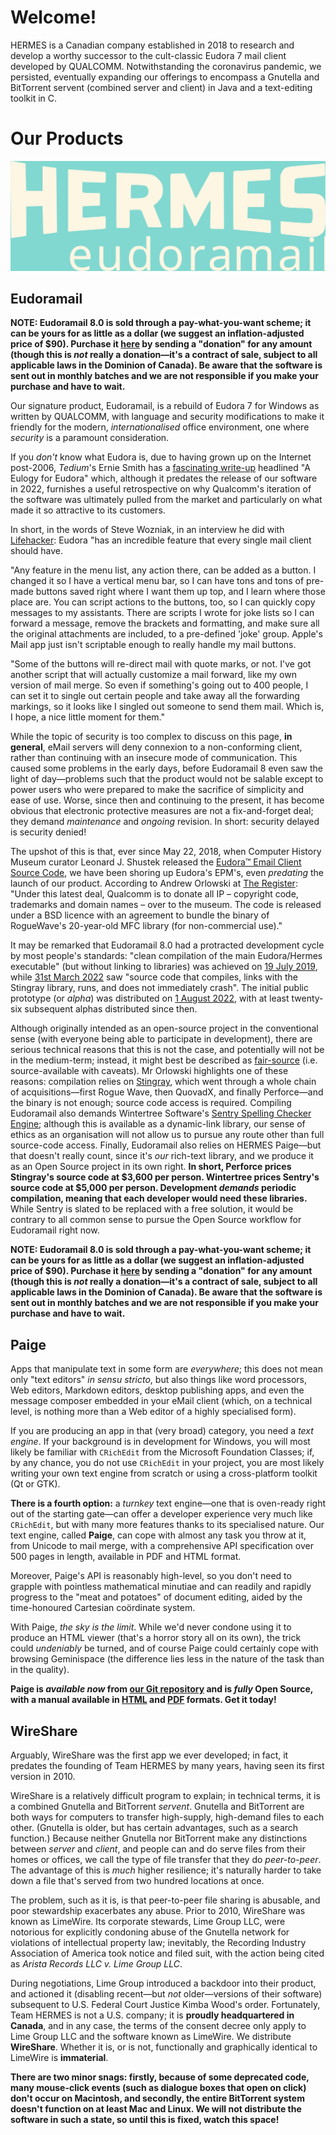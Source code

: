 # Welcome!

HERMES is a Canadian company established in 2018 to research and develop a worthy successor to the cult-classic Eudora 7 mail client developed by QUALCOMM. Notwithstanding the coronavirus pandemic, we persisted, eventually expanding our offerings to encompass a Gnutella and BitTorrent servent (combined server and client) in Java and a text-editing toolkit in C.

# Our Products

![](eudoramail-wordmark.svg)

## Eudoramail

**NOTE: Eudoramail 8.0 is sold through a pay-what-you-want scheme; it can be yours for as little as a dollar (we suggest an inflation-adjusted price of $90). Purchase it [here](https://igg.me/hermes80/) by sending a "donation" for any amount (though this is *not* really a donation—it's a contract of sale, subject to all applicable laws in the Dominion of Canada). Be aware that the software is sent out in monthly batches and we are not responsible if you make your purchase and have to wait.** 

Our signature product, Eudoramail, is a rebuild of Eudora 7 for Windows as written by QUALCOMM, with language and security modifications to make it friendly for the modern, *internationalised* office environment, one where *security* is a paramount consideration. 

If you *don't* know what Eudora is, due to having grown up on the Internet post-2006, *Tedium*'s Ernie Smith has a [fascinating write-up](https://tedium.co/2017/09/28/eudora-email-history/) headlined "A Eulogy for Eudora" which, although it predates the release of our software in 2022, furnishes a useful retrospective on why Qualcomm's iteration of the software was ultimately pulled from the market and particularly on what made it so attractive to its customers.

In short, in the words of Steve Wozniak, in an interview he did with [Lifehacker](https://lifehacker.com/how-apple-co-founder-steve-wozniak-gets-things-done-5222989): Eudora "has an incredible feature that every single mail client should have.

"Any feature in the menu list, any action there, can be added as a button. I changed it so I have a vertical menu bar, so I can have tons and tons of pre-made buttons saved right where I want them up top, and I learn where those place are. You can script actions to the buttons, too, so I can quickly copy messages to my assistants. There are scripts I wrote for joke lists so I can forward a message, remove the brackets and formatting, and make sure all the original attachments are included, to a pre-defined 'joke' group. Apple's Mail app just isn't scriptable enough to really handle my mail buttons.

"Some of the buttons will re-direct mail with quote marks, or not. I've got another script that will actually customize a mail forward, like my own version of mail merge. So even if something's going out to 400 people, I can set it to single out certain people and take away all the forwarding markings, so it looks like I singled out someone to send them mail. Which is, I hope, a nice little moment for them."

While the topic of security is too complex to discuss on this page, **in general**, eMail servers will deny connexion to a non-conforming client, rather than continuing with an insecure mode of communication. This caused some problems in the early days, before Eudoramail 8 even saw the light of day—problems such that the product would not be salable except to power users who were prepared to make the sacrifice of simplicity and ease of use. Worse, since then and continuing to the present, it has become obvious that electronic protective measures are not a fix-and-forget deal; they demand *maintenance* and *ongoing* revision. In short: security delayed is security denied!

The upshot of this is that, ever since May 22, 2018, when Computer History Museum curator Leonard J. Shustek released the [Eudora™ Email Client Source Code](https://computerhistory.org/blog/the-eudora-email-client-source-code/), we have been shoring up Eudora's EPM's, even *predating* the launch of our product. According to Andrew Orlowski at [The Register](https://www.theregister.com/2018/05/23/finally_historic_eudora_code_goes_open_source/): "Under this latest deal, Qualcomm is to donate all IP – copyright code, trademarks and domain names – over to the museum. The code is released under a BSD licence with an agreement to bundle the binary of RogueWave's 20-year-old MFC library (for non-commercial use)."

It may be remarked that Eudoramail 8.0 had a protracted development cycle by most people's standards: "clean compilation of the main Eudora/Hermes executable" (but without linking to libraries) was achieved on [19 July 2019](./primarysource1.pdf), while [31st March 2022](./primarysource2.pdf) saw "source code that compiles, links with the Stingray library, runs, and does not immediately crash". The initial public prototype (or *alpha*) was distributed on [1 August 2022](./primarysource3.pdf), with at least twenty-six subsequent alphas distributed since then.

Although originally intended as an open-source project in the conventional sense (with everyone being able to participate in development), there are serious technical reasons that this is not the case, and potentially will not be in the medium-term; instead, it might best be described as [fair-source](https://techcrunch.com/2024/09/22/some-startups-are-going-fair-source-to-avoid-the-pitfalls-of-open-source-licensing/) (i.e. source-available with caveats). Mr Orlowski highlights one of these reasons: compilation relies on [Stingray](https://www.perforce.com/products/stingray), which went through a whole chain of acquisitions—first Rogue Wave, then QuovadX, and finally Perforce—and the binary is not enough; source code access is required. Compiling Eudoramail also demands Wintertree Software's [Sentry Spelling Checker Engine](https://www.wintertree-software.ca/dev/ssce/source/index.html); although this is available as a dynamic-link library, our sense of ethics as an organisation will not allow us to pursue any route other than full source-code access. Finally, Eudoramail also relies on HERMES Paige—but that doesn't really count, since it's *our* rich-text library, and we produce it as an Open Source project in its own right. **In short, Perforce prices Stingray's source code at $3,600 per person. Wintertree prices Sentry's source code at $5,000 per person. Development *demands* periodic compilation, meaning that each developer would need these libraries.** While Sentry is slated to be replaced with a free solution, it would be contrary to all common sense to pursue the Open Source workflow for Eudoramail right now.

**NOTE: Eudoramail 8.0 is sold through a pay-what-you-want scheme; it can be yours for as little as a dollar (we suggest an inflation-adjusted price of $90). Purchase it [here](https://igg.me/hermes80/) by sending a "donation" for any amount (though this is *not* really a donation—it's a contract of sale, subject to all applicable laws in the Dominion of Canada). Be aware that the software is sent out in monthly batches and we are not responsible if you make your purchase and have to wait.** 

## Paige

Apps that manipulate text in some form are *everywhere*; this does not mean only "text editors" *in sensu stricto*, but also things like word processors, Web editors, Markdown editors, desktop publishing apps, and even the message composer embedded in your eMail client (which, on a technical level, is nothing more than a Web editor of a highly specialised form).

If you are producing an app in that (very broad) category, you need a *text engine*. If your background is in development for Windows, you will most likely be familiar with `CRichEdit` from the Microsoft Foundation Classes; if, by any chance, you do not use `CRichEdit` in your project, you are most likely writing your own text engine from scratch or using a cross-platform toolkit (Qt or GTK). 

**There is a fourth option:** a *turnkey* text engine—one that is oven-ready right out of the starting gate—can offer a developer experience very much like `CRichEdit`, but with many more features thanks to its specialised nature. Our text engine, called **Paige**, can cope with almost any task you throw at it, from Unicode to mail merge, with a comprehensive API specification over 500 pages in length, available in PDF and HTML format.

Moreover, Paige's API is reasonably high-level, so you don't need to grapple with pointless mathematical minutiae and can readily and rapidly progress to the "meat and potatoes" of document editing, aided by the time-honoured Cartesian coördinate system.

With Paige, *the sky is the limit*. While we'd never condone using it to produce an HTML viewer (that's a horror story all on its own), the trick could *undeniably* be turned, and of course Paige could certainly cope with browsing Geminispace (the difference lies less in the nature of the task than in the quality).

**Paige is *available now* from [our Git repository](https://github.com/nmatavka/HERMES-Paige) and is *fully* Open Source, with a manual available in [HTML](./PaigeManual.html) and [PDF](./PaigeManual.pdf) formats. Get it today!**

## WireShare

Arguably, WireShare was the first app we ever developed; in fact, it predates the founding of Team HERMES by many years, having seen its first version in 2010.

WireShare is a relatively difficult program to explain; in technical terms, it is a combined Gnutella and BitTorrent *servent*. Gnutella and BitTorrent are both ways for computers to transfer high-supply, high-demand files to each other. (Gnutella is older, but has certain advantages, such as a search function.) Because neither Gnutella nor BitTorrent make any distinctions between *server* and *client*, and people can and do serve files from their homes or offices, we call the type of file transfer that they do *peer-to-peer*. The advantage of this is *much* higher resilience; it's naturally harder to take down a file that's served from two hundred locations at once.

The problem, such as it is, is that peer-to-peer file sharing is abusable, and poor stewardship exacerbates any abuse. Prior to 2010, WireShare was known as LimeWire. Its corporate stewards, Lime Group LLC, were notorious for explicitly condoning abuse of the Gnutella network for violations of intellectual property law; inevitably, the Recording Industry Association of America took notice and filed suit, with the action being cited as *Arista Records LLC v. Lime Group LLC*. 

During negotiations, Lime Group introduced a backdoor into their product, and actioned it (disabling recent—but *not* older—versions of their software) subsequent to U.S. Federal Court Justice Kimba Wood's order. Fortunately, Team HERMES is not a U.S. company; it is **proudly headquartered in Canada**, and in any case, the terms of the consent decree only apply to Lime Group LLC and the software known as LimeWire. We distribute **WireShare**. Whether it is, or is not, functionally and graphically identical to LimeWire is **immaterial**.

**There are two minor snags: firstly, because of some deprecated code, many mouse-click events (such as dialogue boxes that open on click) don't occur on Macintosh, and secondly, the entire BitTorrent system doesn't function on at least Mac and Linux. We will not distribute the software in such a state, so until this is fixed, watch this space!**

